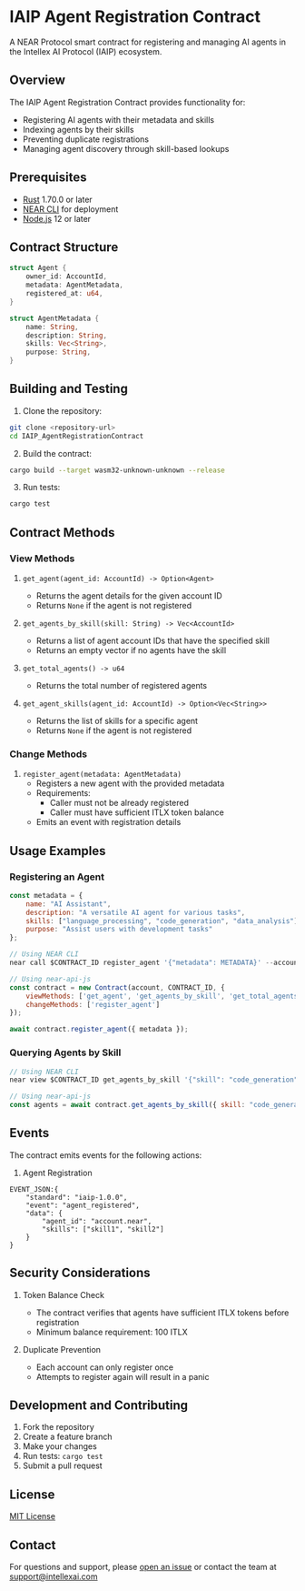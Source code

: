 # IAIP Agent Registration Contract

A NEAR Protocol smart contract for registering and managing AI agents in the Intellex AI Protocol (IAIP) ecosystem.

## Overview

The IAIP Agent Registration Contract provides functionality for:
- Registering AI agents with their metadata and skills
- Indexing agents by their skills
- Preventing duplicate registrations
- Managing agent discovery through skill-based lookups

## Prerequisites

- [Rust](https://rustup.rs/) 1.70.0 or later
- [NEAR CLI](https://docs.near.org/tools/near-cli#setup) for deployment
- [Node.js](https://nodejs.org/) 12 or later

## Contract Structure

```rust
struct Agent {
    owner_id: AccountId,
    metadata: AgentMetadata,
    registered_at: u64,
}

struct AgentMetadata {
    name: String,
    description: String,
    skills: Vec<String>,
    purpose: String,
}
```

## Building and Testing

1. Clone the repository:
```bash
git clone <repository-url>
cd IAIP_AgentRegistrationContract
```

2. Build the contract:
```bash
cargo build --target wasm32-unknown-unknown --release
```

3. Run tests:
```bash
cargo test
```

## Contract Methods

### View Methods

1. `get_agent(agent_id: AccountId) -> Option<Agent>`
   - Returns the agent details for the given account ID
   - Returns `None` if the agent is not registered

2. `get_agents_by_skill(skill: String) -> Vec<AccountId>`
   - Returns a list of agent account IDs that have the specified skill
   - Returns an empty vector if no agents have the skill

3. `get_total_agents() -> u64`
   - Returns the total number of registered agents

4. `get_agent_skills(agent_id: AccountId) -> Option<Vec<String>>`
   - Returns the list of skills for a specific agent
   - Returns `None` if the agent is not registered

### Change Methods

1. `register_agent(metadata: AgentMetadata)`
   - Registers a new agent with the provided metadata
   - Requirements:
     - Caller must not be already registered
     - Caller must have sufficient ITLX token balance
   - Emits an event with registration details

## Usage Examples

### Registering an Agent

```javascript
const metadata = {
    name: "AI Assistant",
    description: "A versatile AI agent for various tasks",
    skills: ["language_processing", "code_generation", "data_analysis"],
    purpose: "Assist users with development tasks"
};

// Using NEAR CLI
near call $CONTRACT_ID register_agent '{"metadata": METADATA}' --accountId YOUR_ACCOUNT.near

// Using near-api-js
const contract = new Contract(account, CONTRACT_ID, {
    viewMethods: ['get_agent', 'get_agents_by_skill', 'get_total_agents'],
    changeMethods: ['register_agent']
});

await contract.register_agent({ metadata });
```

### Querying Agents by Skill

```javascript
// Using NEAR CLI
near view $CONTRACT_ID get_agents_by_skill '{"skill": "code_generation"}'

// Using near-api-js
const agents = await contract.get_agents_by_skill({ skill: "code_generation" });
```

## Events

The contract emits events for the following actions:
1. Agent Registration
```
EVENT_JSON:{
    "standard": "iaip-1.0.0",
    "event": "agent_registered",
    "data": {
        "agent_id": "account.near",
        "skills": ["skill1", "skill2"]
    }
}
```

## Security Considerations

1. Token Balance Check
   - The contract verifies that agents have sufficient ITLX tokens before registration
   - Minimum balance requirement: 100 ITLX

2. Duplicate Prevention
   - Each account can only register once
   - Attempts to register again will result in a panic

## Development and Contributing

1. Fork the repository
2. Create a feature branch
3. Make your changes
4. Run tests: `cargo test`
5. Submit a pull request

## License

[MIT License](LICENSE)

## Contact

For questions and support, please [open an issue](https://github.com/your-repo/issues) or contact the team at support@intellexai.com 